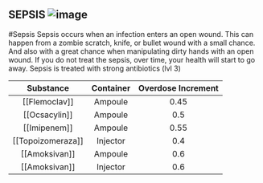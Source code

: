## SEPSIS ![image](https://user-images.githubusercontent.com/7808279/176216035-ac3b8611-f02b-4761-a1bf-3d78e665f759.png)
#Sepsis
Sepsis occurs when an infection enters an open wound. 
This can happen from a zombie scratch, knife, or bullet wound with a small chance. 
And also with a great chance when manipulating dirty hands with an open wound. 
If you do not treat the sepsis, over time, your health will start to go away.
Sepsis is treated with strong antibiotics (lvl 3)

|   Substance   | Container | Overdose Increment |
|:-------------:|:---------:|:------------------:|
|   [[Flemoclav]]   |  Ampoule  |        0.45        |
|   [[Ocsacylin]]   |  Ampoule  |         0.5        |
|    [[Imipenem]]   |  Ampoule  |        0.55        |
| [[Topoizomeraza]] |  Injector |         0.4        |
|   [[Amoksivan]]   |  Ampoule  |         0.6        |
|   [[Amoksivan]]   |  Injector |         0.6        |
